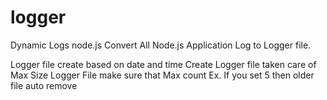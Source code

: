 # logger
Dynamic Logs node.js
Convert All Node.js Application Log to Logger file.

Logger file create based on date and time
Create Logger file taken care of Max Size
Logger File make sure that Max count Ex. If you set 5 then older file auto remove
